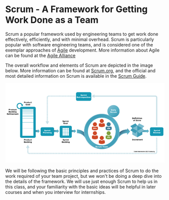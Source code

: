 # Scrum - A Framework for Getting Work Done as a Team

Scrum a popular framework used by engineering teams to get work done
effectively, efficiently, and with minimal overhead. Scrum is particularly
popular with software engineering teams, and is considered one of the exemplar
approaches of [Agile](https://en.wikipedia.org/wiki/Agile_software_development)
development. More information about Agile can be found at the [Agile
Alliance](https://www.agilealliance.org/agile101/) 

The overall workflow and elements of Scrum are depicted in the image below. More
information can be found at
[Scrum.org](https://www.scrum.org/learning-series/what-is-scrum), and the
official and most detailed information on Scrum is available in the [Scrum
Guide](https://scrumguides.org/scrum-guide.html).

![](img/scrum.png)

We will be following the basic principles and practices of Scrum to do the work
required of your team project, but we won't be doing a deep dive into the
details of the framework. We will use just enough Scrum to help us in this
class, and your familiarity with the basic ideas will be helpful in later
courses and when you interview for internships.

